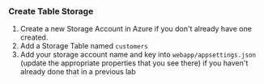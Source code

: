 ### Create Table Storage

1. Create a new Storage Account in Azure if you don't already have one created.
1. Add a Storage Table named `customers`
1. Add your storage account name and key into `webapp/appsettings.json` (update the appropriate properties that you see there) 
if you haven't already done that in a previous lab
